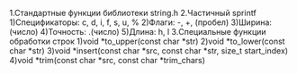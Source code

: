 1.Стандартные функции библиотеки string.h
2.Частичный sprintf
	1)Спецификаторы: c, d, i, f, s, u, %
	2)Флаги: -, +, (пробел)
	3)Ширина: (число)
	4)Точность: .(число)
	5)Длина: h, l
3.Специальные функции обработки строк
	1)void *to_upper(const char *str)
	2)void *to_lower(const char *str)
	3)void *insert(const char *src, const char *str, size_t start_index)
	4)void *trim(const char *src, const char *trim_chars)
